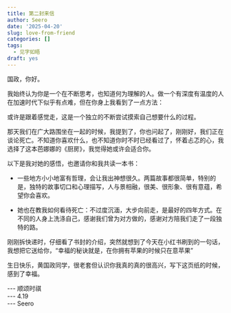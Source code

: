 ```yaml
---
title: 第二封来信
author: Seero
date: '2025-04-20'
slug: love-from-friend
categories: []
tags:
  - 见字如晤
draft: yes
---
```


<!--more-->

国政，你好。

我始终认为你是一个在不断思考，也知道何为理解的人。做一个有深度有温度的人在加速时代下似乎有点难，但在你身上我看到了一点方法：

或许是跟着感觉走，这是一个独立的不断尝试摸索自己想要什么的过程。

那天我们在广大路围坐在一起的时候，我提到了，你也问起了，刚刚好，我们正在谈论死亡。不知道你喜欢什么，也不知道你时不时已经看过了，怀着忐忑的心，我选择了这本芭娜娜的《厨房》，我觉得她或许会适合你。

以下是我对她的感悟，也邀请你和我共读一本书：

* 一些地方小小地富有哲理，会让我出神想很久。两篇故事都很简单，特别的是，独特的故事切口和心理描写，人与景相融，很美、很形象、很有意蕴，希望你会喜欢。

* 她也在教我如何看待死亡：不过度沉湎，大步向前走，是最好的四年方式。在不同的人身上洗涤自己，感谢我们曾为对方做的，感谢对方陪我们走了一段独特的路。

刚刚拆快递时，仔细看了书封的介绍，突然就想到了今天在小红书刷到的一句话，我想把它送给你，“幸福的秘诀就是，在你拥有苹果的时候只在意苹果”

生日快乐，黄国政同学，很老套但认识你我真的真的很高兴，写下这页纸的时候，感到了幸福。

--- 顺颂时祺  
--- 4.19  
--- Seero  